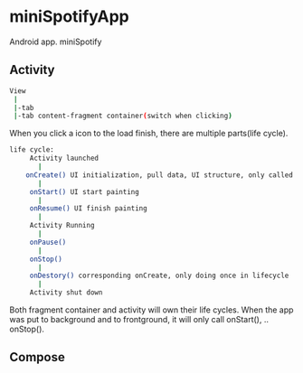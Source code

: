 # miniSpotifyApp
Android app. miniSpotify

## Activity

```bash
View
 |
 |-tab
 |-tab content-fragment container(switch when clicking)
```
  
When you click a icon to the load finish, there are multiple parts(life cycle).

```bash
life cycle:
     Activity launched
       |
    onCreate() UI initialization, pull data, UI structure, only called once.
       |
     onStart() UI start painting
       |
     onResume() UI finish painting
       |
     Activity Running
       |
     onPause()
       |
     onStop()
       |
     onDestory() corresponding onCreate, only doing once in lifecycle
       |
     Activity shut down
```
Both fragment container and activity will own their life cycles. When the app was put to background and to frontground, it will only call onStart(), .. onStop().

## Compose

